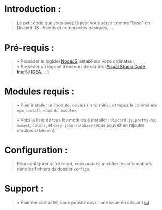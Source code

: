 # Introduction :
> Le petit code que vous avez là peut vous servir comme "base" en Discord.JS : Events et commandes basiques, ...
# Pré-requis :
> • Posséder le logiciel [NodeJS](https://nodejs.org) installé sur votre ordinateur.  
> • Posséder un logiciel d’éditeurs de scripts ([Visual Studio Code](https://code.visualstudio.com/), [IntelliJ IDEA](https://www.jetbrains.com/idea), ...)
# Modules requis :
> • Pour installer un module, ouvrez un terminal, et tapez la commande `npm install <nom du module>`.  
>
> • Voici la liste de tous les modules à installer : `discord.js`, `pretty-ms`, `moment`, `colors`, et `easy-json-database` (vous pouvez en rajouter d'autres si besoin).
# Configuration :
> Pour configurer votre robot, vous pouvez modifier les informations dans les fichiers du dossier `configs`.
# Support :
> • Pour me contacter, vous pouvez ouvrir une issue en cliquant [ici](https://github.com/Nonolanlan1007/Yop-Bot/issues/new)
